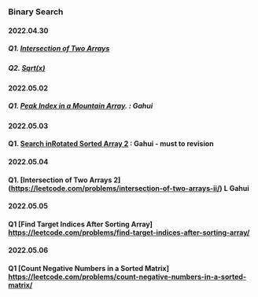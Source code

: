 ### Binary Search 

#### 2022.04.30


##### Q1. [Intersection of Two Arrays](https://leetcode.com/problems/intersection-of-two-arrays/)
##### Q2. [Sqrt(x)](https://leetcode.com/problems/sqrtx/)


#### 2022.05.02


##### Q1. [Peak Index in a Mountain Array](https://leetcode.com/problems/peak-index-in-a-mountain-array/). : Gahui

#### 2022.05.03

#### Q1. [Search inRotated Sorted Array 2](https://leetcode.com/problems/search-in-rotated-sorted-array-ii/) : Gahui - must to revision

#### 2022.05.04

#### Q1. [Intersection of Two Arrays 2] (https://leetcode.com/problems/intersection-of-two-arrays-ii/) L Gahui

#### 2022.05.05

#### Q1 [Find Target Indices After Sorting Array] https://leetcode.com/problems/find-target-indices-after-sorting-array/

#### 2022.05.06

#### Q1 [Count Negative Numbers in a Sorted Matrix] https://leetcode.com/problems/count-negative-numbers-in-a-sorted-matrix/
